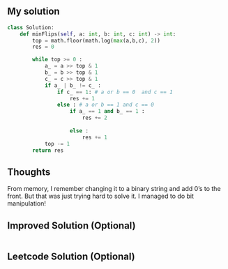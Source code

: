 ## My solution

```python
class Solution:
    def minFlips(self, a: int, b: int, c: int) -> int:
        top = math.floor(math.log(max(a,b,c), 2))
        res = 0

        while top >= 0 :
            a_ = a >> top & 1
            b_ = b >> top & 1
            c_ = c >> top & 1
            if a_ | b_ != c_ :
                if c_ == 1: # a or b == 0  and c == 1
                    res += 1
                else : # a or b == 1 and c == 0
                    if a_ == 1 and b_ == 1 :
                        res += 2
                    
                    else : 
                        res += 1
            top -= 1
        return res
```

## Thoughts
From memory, I remember changing it to a binary string and add 0’s to the front. But that was just trying hard to solve it. I managed to do bit manipulation!

## Improved Solution (Optional)

```python

```

## Leetcode Solution (Optional)

```python

```